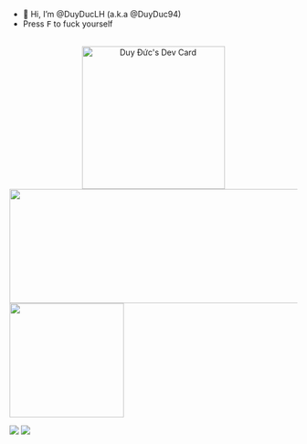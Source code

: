 - 👋 Hi, I’m @DuyDucLH (a.k.a @DuyDuc94)
- Press <kbd>F</kbd> to fuck yourself
<br>
<div style="text-align: center" id="daily-dev-card">
  <a href="https://app.daily.dev/duyduc94">
    <img src="https://api.daily.dev/devcards/973512fc4b2940248b19a0c50df3fb74.png?r=v25" width="250" alt="Duy Đức's Dev Card"/>
  </a>
</div>

<div>
<a href="https://github.com/DuyDucLH/github-readme-stats">
  <img height="200" width="506" align="center" src="https://github-readme-stats.vercel.app/api?username=DuyDucLH&show_icons=true&rank_icon=github" />
</a>
<a href="https://github.com/DuyDucLH/github-readme-stats">
  <img height="200" align="center" src="https://github-readme-stats.vercel.app/api/top-langs/?username=DuyDucLH&layout=compact&langs_count=10&card_width=320" />
</a>
</div>

![](https://hit.yhype.me/github/profile?user_id=117431803)
![](https://komarev.com/ghpvc/?username=DuyDucLH&style=plastic&label=People+Who+Found+Me)
